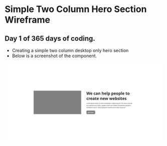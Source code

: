 # Simple Two Column Hero Section Wireframe

## Day 1 of 365 days of coding.
- Creating a simple two column desktop only hero section
- Below is a screenshot of the component.

![Component preview](Screenshot_2024-04-15_10-34-32.png)